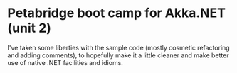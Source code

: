 # Petabridge boot camp for Akka.NET (unit 2)

I've taken some liberties with the sample code (mostly cosmetic refactoring and adding comments), to hopefully make it a little cleaner and make better use of native .NET facilities and idioms.
